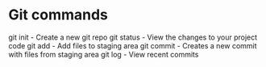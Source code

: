 # Git commands
git init - Create a new git repo
git status - View the changes to your project code
git add - Add files to staging area
git commit - Creates a new commit with files from staging area
git log - View recent commits

